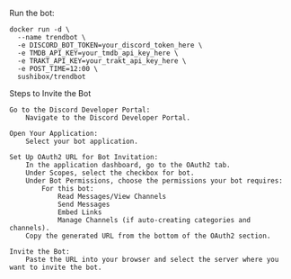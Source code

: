 Run the bot:
```
docker run -d \
  --name trendbot \
  -e DISCORD_BOT_TOKEN=your_discord_token_here \
  -e TMDB_API_KEY=your_tmdb_api_key_here \
  -e TRAKT_API_KEY=your_trakt_api_key_here \
  -e POST_TIME=12:00 \
  sushibox/trendbot

```
Steps to Invite the Bot

    Go to the Discord Developer Portal:
        Navigate to the Discord Developer Portal.

    Open Your Application:
        Select your bot application.

    Set Up OAuth2 URL for Bot Invitation:
        In the application dashboard, go to the OAuth2 tab.
        Under Scopes, select the checkbox for bot.
        Under Bot Permissions, choose the permissions your bot requires:
            For this bot:
                Read Messages/View Channels
                Send Messages
                Embed Links
                Manage Channels (if auto-creating categories and channels).
        Copy the generated URL from the bottom of the OAuth2 section.

    Invite the Bot:
        Paste the URL into your browser and select the server where you want to invite the bot.

